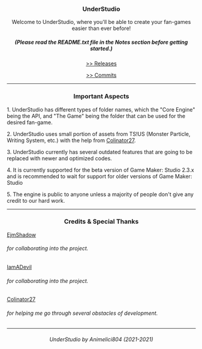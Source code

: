 <b><h3 align="center">UnderStudio</h3></b>
<p align="center">Welcome to UnderStudio, where you'll be able to create your fan-games easier than ever before!</p>
<h5 align="center">(Please read the README.txt file in the Notes section before getting started.)</h5>

<p align="center"><a href="https://github.com/Animelici804/understudio/releases/" target="_blank"> >> Releases</p></a>
<p align="center"><a href="https://github.com/Animelici804/understudio/commits/" target="_blank"> >> Commits</p></a>

<hr>

<h3 align="center">Important Aspects</h3>
<p>1. UnderStudio has different types of folder names, which the "Core Engine" being the API, and "The Game" being the folder that can be used for the desired fan-game.</p>
<p>2. UnderStudio uses small portion of assets from TS!US (Monster Particle, Writing System, etc.) with the help from <a href="https://github.com/colinator27" target="_blank">Colinator27</a>.</p>
<p>3. UnderStudio currently has several outdated features that are going to be replaced with newer and optimized codes.</p>
<p>4. It is currently supported for the beta version of Game Maker: Studio 2.3.x and is recommended to wait for support for older versions of Game Maker: Studio</p>
<p>5. The engine is public to anyone unless a majority of people don't give any credit to our hard work.

<hr>

<h3 align="center">Credits & Special Thanks</h3>
<a href="https://github.com/ejmshadow" target="_blank">EjmShadow</a>
<h6>  for collaborating into the project.</h6>
<a href="https://github.com/iamadevil" target="_blank">IamADevil</a>
<h6>  for collaborating into the project.</h6>
<a href="https://github.com/colinator27" target="_blank">Colinator27</a>
<h6>  for helping me go through several obstacles of development.</h6>

<hr>
<h6 align="center">UnderStudio by Animelici804 (2021-2021)</h6>
